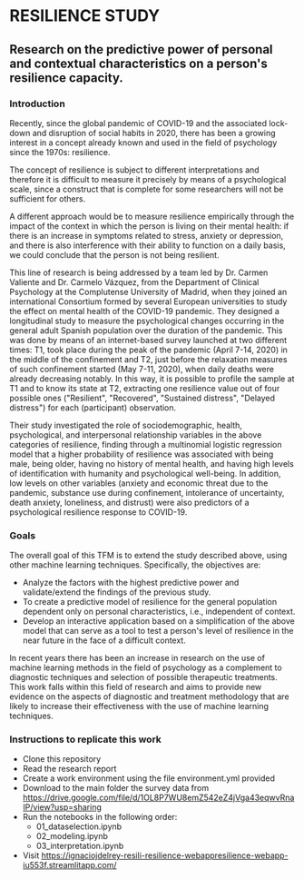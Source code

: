 # RESILIENCE STUDY
## Research on the predictive power of personal and contextual characteristics on a person's resilience capacity.

### Introduction
Recently, since the global pandemic of COVID-19 and the associated lock-down and disruption of social habits in 2020, there has been a growing interest in a concept already known and used in the field of psychology since the 1970s: resilience.

The concept of resilience is subject to different interpretations and therefore it is difficult to measure it precisely by means of a psychological scale, since a construct that is complete for some researchers will not be sufficient for others.

A different approach would be to measure resilience empirically through the impact of the context in which the person is living on their mental health: if there is an increase in symptoms related to stress, anxiety or depression, and there is also interference with their ability to function on a daily basis, we could conclude that the person is not being resilient.

This line of research is being addressed by a team led by Dr. Carmen Valiente and Dr. Carmelo Vázquez, from the Department of Clinical Psychology at the Complutense University of Madrid, when they joined an international Consortium formed by several European universities to study the effect on mental health of the COVID-19 pandemic. They designed a longitudinal study to measure the psychological changes occurring in the general adult Spanish population over the duration of the pandemic. This was done by means of an internet-based survey launched at two different times: T1, took place during the peak of the pandemic (April 7-14, 2020) in the middle of the confinement and T2, just before the relaxation measures of such confinement started (May 7-11, 2020), when daily deaths were already decreasing notably. In this way, it is possible to profile the sample at T1 and to know its state at T2, extracting one resilience value out of four possible ones ("Resilient", "Recovered", "Sustained distress", "Delayed distress") for each (participant) observation.

Their study investigated the role of sociodemographic, health, psychological, and interpersonal relationship variables in the above categories of resilience, finding through a multinomial logistic regression model that a higher probability of resilience was associated with being male, being older, having no history of mental health, and having high levels of identification with humanity and psychological well-being. In addition, low levels on other variables (anxiety and economic threat due to the pandemic, substance use during confinement, intolerance of uncertainty, death anxiety, loneliness, and distrust) were also predictors of a psychological resilience response to COVID-19.

### Goals
The overall goal of this TFM is to extend the study described above, using other machine learning techniques. Specifically, the objectives are:
- Analyze the factors with the highest predictive power and validate/extend the findings of the previous study.
- To create a predictive model of resilience for the general population dependent only on personal characteristics, i.e., independent of context.
- Develop an interactive application based on a simplification of the above model that can serve as a tool to test a person's level of resilience in the near future in the face of a difficult context.

In recent years there has been an increase in research on the use of machine learning methods in the field of psychology as a complement to diagnostic techniques and selection of possible therapeutic treatments. This work falls within this field of research and aims to provide new evidence on the aspects of diagnostic and treatment methodology that are likely to increase their effectiveness with the use of machine learning techniques.

### Instructions to replicate this work
- Clone this repository
- Read the research report
- Create a work environment using the file environment.yml provided
- Download to the main folder the survey data from https://drive.google.com/file/d/1OL8P7WU8emZ542eZ4jVga43eqwvRnaIP/view?usp=sharing
- Run the notebooks in the following order:
    - 01_dataselection.ipynb
    - 02_modeling.ipynb
    - 03_interpretation.ipynb
- Visit https://ignaciojdelrey-resili-resilience-webappresilience-webapp-iu553f.streamlitapp.com/